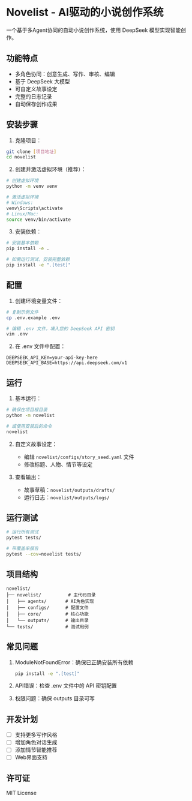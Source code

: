 # Novelist - AI驱动的小说创作系统

一个基于多Agent协同的自动小说创作系统，使用 DeepSeek 模型实现智能创作。

## 功能特点

- 多角色协同：创意生成、写作、审核、编辑
- 基于 DeepSeek 大模型
- 可自定义故事设定
- 完整的日志记录
- 自动保存创作成果

## 安装步骤

1. 克隆项目：
```bash
git clone [项目地址]
cd novelist
```

2. 创建并激活虚拟环境（推荐）：
```bash
# 创建虚拟环境
python -m venv venv

# 激活虚拟环境
# Windows:
venv\Scripts\activate
# Linux/Mac:
source venv/bin/activate
```

3. 安装依赖：
```bash
# 安装基本依赖
pip install -e .

# 如需运行测试，安装完整依赖
pip install -e ".[test]"
```

## 配置

1. 创建环境变量文件：
```bash
# 复制示例文件
cp .env.example .env

# 编辑 .env 文件，填入您的 DeepSeek API 密钥
vim .env
```

2. 在 .env 文件中配置：
```
DEEPSEEK_API_KEY=your-api-key-here
DEEPSEEK_API_BASE=https://api.deepseek.com/v1
```

## 运行

1. 基本运行：
```bash
# 确保在项目根目录
python -m novelist

# 或使用安装后的命令
novelist
```

2. 自定义故事设定：
   - 编辑 `novelist/configs/story_seed.yaml` 文件
   - 修改标题、人物、情节等设定

3. 查看输出：
   - 故事草稿：`novelist/outputs/drafts/`
   - 运行日志：`novelist/outputs/logs/`

## 运行测试

```bash
# 运行所有测试
pytest tests/

# 带覆盖率报告
pytest --cov=novelist tests/
```

## 项目结构

```
novelist/
├── novelist/          # 主代码目录
│   ├── agents/       # AI角色实现
│   ├── configs/      # 配置文件
│   ├── core/         # 核心功能
│   └── outputs/      # 输出目录
└── tests/            # 测试用例
```

## 常见问题

1. ModuleNotFoundError：确保已正确安装所有依赖
   ```bash
   pip install -e ".[test]"
   ```

2. API错误：检查 .env 文件中的 API 密钥配置

3. 权限问题：确保 outputs 目录可写

## 开发计划

- [ ] 支持更多写作风格
- [ ] 增加角色对话生成
- [ ] 添加情节智能推荐
- [ ] Web界面支持

## 许可证

MIT License
